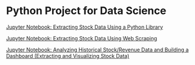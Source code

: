 # Python Project for Data Science <!-- omit in toc -->

[Jupyter Notebook: Extracting Stock Data Using a Python Library](res/extracting-stock-using-yfinance.ipynb)

[Jupyter Notebook: Extracting Stock Data Using Web Scraping](res/extracting-stock-using-webscraping.ipynb)

[Jupyter Notebook: Analyzing Historical Stock/Revenue Data and Building a Dashboard (Extracting and Visualizing Stock Data)](res/Extracting-and-Visualizing-Stock-Data.ipynb)

